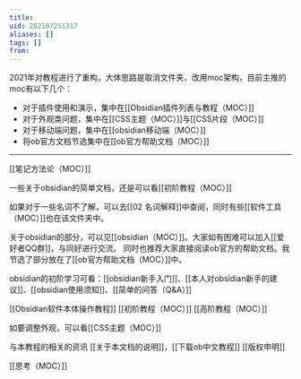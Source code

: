 ```yaml
---
title: 
uid: 202107251317
aliases: []
tags: []
from: 
---
```

2021年对教程进行了重构，大体思路是取消文件夹，改用moc架构，目前主推的moc有以下几个：
- 对于插件使用和演示，集中在[[Obsidian插件列表与教程（MOC）]]
- 对于外观类问题，集中在[[CSS主题（MOC）]]与[[CSS片段（MOC）]]
- 对于移动端问题，集中在[[obsidian移动端（MOC）]]
- 将ob官方文档节选集中在[[ob官方帮助文档（MOC）]]

---

[[笔记方法论（MOC）]]

一些关于obsidian的简单文档，还是可以看[[初阶教程（MOC）]]

如果对于一些名词不了解，可以去[[02 名词解释]]中查阅，同时有些[[软件工具（MOC）]]也在该文件夹中。

关于obsidian的部分，可以见[[obsidian（MOC）]]。大家如有困难可以加入[[爱好者QQ群]]，与同好进行交流。
同时也推荐大家直接阅读ob官方的帮助文档。我节选了部分放在了[[ob官方帮助文档（MOC）]]中。

obsidian的初阶学习可看：[[obsidian新手入门]]、[[本人对obsidian新手的建议]]、[[obsidian使用须知]]、[[简单的问答（Q&A）]]

[[Obsidian软件本体操作教程]]
[[初阶教程（MOC）]]
[[高阶教程（MOC）]]



如要调整外观，可以看[[CSS主题（MOC）]]


与本教程的相关的资讯
[[关于本文档的说明]]，[[下载ob中文教程]]
[[版权申明]]


[[思考（MOC）]]
